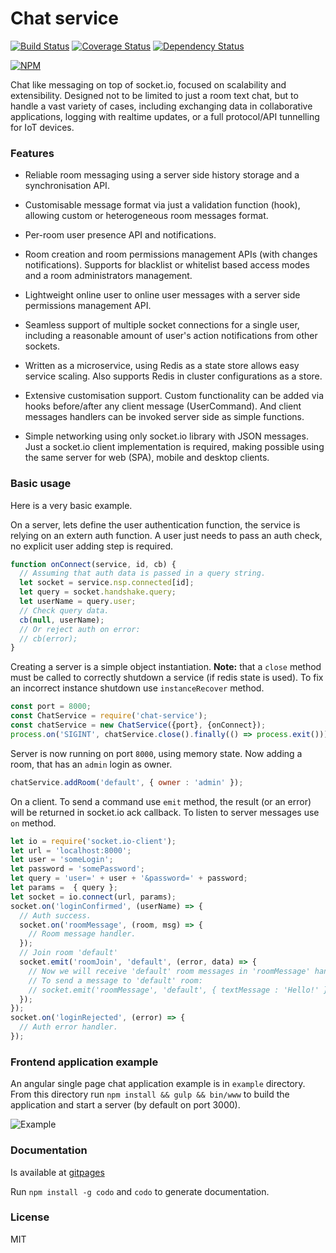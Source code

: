 
# Chat service

[![Build Status](https://travis-ci.org/an-sh/chat-service.svg?branch=master)](https://travis-ci.org/an-sh/chat-service)
[![Coverage Status](https://coveralls.io/repos/an-sh/chat-service/badge.svg?branch=master&service=github)](https://coveralls.io/github/an-sh/chat-service?branch=master)
[![Dependency Status](https://david-dm.org/an-sh/chat-service.svg)](https://david-dm.org/an-sh/chat-service)

[![NPM](https://nodei.co/npm/chat-service.png?compact=true)](https://www.npmjs.com/package/chat-service)

Chat like messaging on top of socket.io, focused on scalability and
extensibility. Designed not to be limited to just a room text chat,
but to handle a vast variety of cases, including exchanging data in
collaborative applications, logging with realtime updates, or a full
protocol/API tunnelling for IoT devices.


### Features


- Reliable room messaging using a server side history storage and a
  synchronisation API.

- Customisable message format via just a validation function (hook),
  allowing custom or heterogeneous room messages format.

- Per-room user presence API and notifications.

- Room creation and room permissions management APIs (with changes
  notifications). Supports for blacklist or whitelist based access
  modes and a room administrators management.

- Lightweight online user to online user messages with a server side
  permissions management API.

- Seamless support of multiple socket connections for a single user,
  including a reasonable amount of user's action notifications from
  other sockets.

- Written as a microservice, using Redis as a state store allows easy
  service scaling. Also supports Redis in cluster configurations as a
  store.

- Extensive customisation support. Custom functionality can be added
  via hooks before/after any client message (UserCommand). And client
  messages handlers can be invoked server side as simple functions.

- Simple networking using only socket.io library with JSON
  messages. Just a socket.io client implementation is required, making
  possible using the same server for web (SPA), mobile and desktop
  clients.


### Basic usage

Here is a very basic example.

On a server, lets define the user authentication function, the service
is relying on an extern auth function. A user just needs to pass an
auth check, no explicit user adding step is required.

```javascript
function onConnect(service, id, cb) {
  // Assuming that auth data is passed in a query string.
  let socket = service.nsp.connected[id];
  let query = socket.handshake.query;
  let userName = query.user;
  // Check query data.
  cb(null, userName);
  // Or reject auth on error:
  // cb(error);
}
```

Creating a server is a simple object instantiation. __Note:__ that a
`close` method must be called to correctly shutdown a service (if
redis state is used). To fix an incorrect instance shutdown use
`instanceRecover` method.

```javascript
const port = 8000;
const ChatService = require('chat-service');
const chatService = new ChatService({port}, {onConnect});
process.on('SIGINT', chatService.close().finally(() => process.exit()));
```

Server is now running on port `8000`, using memory state. Now adding a
room, that has an `admin` login as owner.

```javascript
chatService.addRoom('default', { owner : 'admin' });
```

On a client. To send a command use `emit` method, the result (or an
error) will be returned in socket.io ack callback. To listen to server
messages use `on` method.

```javascript
let io = require('socket.io-client');
let url = 'localhost:8000';
let user = 'someLogin';
let password = 'somePassword';
let query = 'user=' + user + '&password=' + password;
let params =  { query };
let socket = io.connect(url, params);
socket.on('loginConfirmed', (userName) => {
  // Auth success.
  socket.on('roomMessage', (room, msg) => {
    // Room message handler.
  });
  // Join room 'default'
  socket.emit('roomJoin', 'default', (error, data) => {
    // Now we will receive 'default' room messages in 'roomMessage' handler.
    // To send a message to 'default' room:
    // socket.emit('roomMessage', 'default', { textMessage : 'Hello!' });
  });
});
socket.on('loginRejected', (error) => {
  // Auth error handler.
});
```


### Frontend application example

An angular single page chat application example is in `example`
directory. From this directory run `npm install && gulp && bin/www` to
build the application and start a server (by default on port 3000).

![Example](http://an-sh.github.io/chat-service/example.png "Example")


### Documentation


Is available at [gitpages](http://an-sh.github.io/chat-service/0.7/)

Run `npm install -g codo` and `codo` to generate documentation.


### License

MIT
